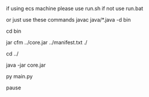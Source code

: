 if using ecs machine please use run.sh if not use run.bat

or just use these commands javac java/*.java -d bin

cd bin

jar cfm ../core.jar ../manifest.txt ./

cd ../


java -jar core.jar 


py main.py

pause 
